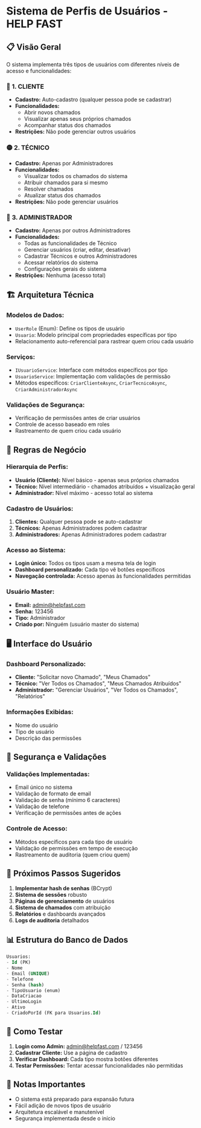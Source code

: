 # Sistema de Perfis de Usuários - HELP FAST

## 📋 **Visão Geral**

O sistema implementa três tipos de usuários com diferentes níveis de acesso e funcionalidades:

### 🔵 **1. CLIENTE**
- **Cadastro:** Auto-cadastro (qualquer pessoa pode se cadastrar)
- **Funcionalidades:**
  - Abrir novos chamados
  - Visualizar apenas seus próprios chamados
  - Acompanhar status dos chamados
- **Restrições:** Não pode gerenciar outros usuários

### 🟡 **2. TÉCNICO**
- **Cadastro:** Apenas por Administradores
- **Funcionalidades:**
  - Visualizar todos os chamados do sistema
  - Atribuir chamados para si mesmo
  - Resolver chamados
  - Atualizar status dos chamados
- **Restrições:** Não pode gerenciar usuários

### 🔴 **3. ADMINISTRADOR**
- **Cadastro:** Apenas por outros Administradores
- **Funcionalidades:**
  - Todas as funcionalidades de Técnico
  - Gerenciar usuários (criar, editar, desativar)
  - Cadastrar Técnicos e outros Administradores
  - Acessar relatórios do sistema
  - Configurações gerais do sistema
- **Restrições:** Nenhuma (acesso total)

## 🏗️ **Arquitetura Técnica**

### **Modelos de Dados:**
- `UserRole` (Enum): Define os tipos de usuário
- `Usuario`: Modelo principal com propriedades específicas por tipo
- Relacionamento auto-referencial para rastrear quem criou cada usuário

### **Serviços:**
- `IUsuarioService`: Interface com métodos específicos por tipo
- `UsuarioService`: Implementação com validações de permissão
- Métodos específicos: `CriarClienteAsync`, `CriarTecnicoAsync`, `CriarAdministradorAsync`

### **Validações de Segurança:**
- Verificação de permissões antes de criar usuários
- Controle de acesso baseado em roles
- Rastreamento de quem criou cada usuário

## 🎯 **Regras de Negócio**

### **Hierarquia de Perfis:**
- **Usuário (Cliente):** Nível básico - apenas seus próprios chamados
- **Técnico:** Nível intermediário - chamados atribuídos + visualização geral
- **Administrador:** Nível máximo - acesso total ao sistema

### **Cadastro de Usuários:**
1. **Clientes:** Qualquer pessoa pode se auto-cadastrar
2. **Técnicos:** Apenas Administradores podem cadastrar
3. **Administradores:** Apenas Administradores podem cadastrar

### **Acesso ao Sistema:**
- **Login único:** Todos os tipos usam a mesma tela de login
- **Dashboard personalizado:** Cada tipo vê botões específicos
- **Navegação controlada:** Acesso apenas às funcionalidades permitidas

### **Usuário Master:**
- **Email:** admin@helpfast.com
- **Senha:** 123456
- **Tipo:** Administrador
- **Criado por:** Ninguém (usuário master do sistema)

## 🖥️ **Interface do Usuário**

### **Dashboard Personalizado:**
- **Cliente:** "Solicitar novo Chamado", "Meus Chamados"
- **Técnico:** "Ver Todos os Chamados", "Meus Chamados Atribuídos"
- **Administrador:** "Gerenciar Usuários", "Ver Todos os Chamados", "Relatórios"

### **Informações Exibidas:**
- Nome do usuário
- Tipo de usuário
- Descrição das permissões

## 🔐 **Segurança e Validações**

### **Validações Implementadas:**
- Email único no sistema
- Validação de formato de email
- Validação de senha (mínimo 6 caracteres)
- Validação de telefone
- Verificação de permissões antes de ações

### **Controle de Acesso:**
- Métodos específicos para cada tipo de usuário
- Validação de permissões em tempo de execução
- Rastreamento de auditoria (quem criou quem)

## 🚀 **Próximos Passos Sugeridos**

1. **Implementar hash de senhas** (BCrypt)
2. **Sistema de sessões** robusto
3. **Páginas de gerenciamento** de usuários
4. **Sistema de chamados** com atribuição
5. **Relatórios** e dashboards avançados
6. **Logs de auditoria** detalhados

## 📊 **Estrutura do Banco de Dados**

```sql
Usuarios:
- Id (PK)
- Nome
- Email (UNIQUE)
- Telefone
- Senha (hash)
- TipoUsuario (enum)
- DataCriacao
- UltimoLogin
- Ativo
- CriadoPorId (FK para Usuarios.Id)
```

## 🧪 **Como Testar**

1. **Login como Admin:** admin@helpfast.com / 123456
2. **Cadastrar Cliente:** Use a página de cadastro
3. **Verificar Dashboard:** Cada tipo mostra botões diferentes
4. **Testar Permissões:** Tentar acessar funcionalidades não permitidas

## 📝 **Notas Importantes**

- O sistema está preparado para expansão futura
- Fácil adição de novos tipos de usuário
- Arquitetura escalável e manutenível
- Segurança implementada desde o início
